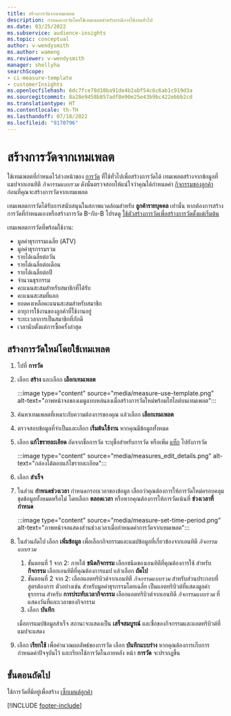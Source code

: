 ```yaml
---
title: สร้างการวัดจากเทมเพลต
description: กำหนดการวัดโดยใช้เทมเพลตสำหรับกรณีการใช้งานทั่วไป
ms.date: 03/25/2022
ms.subservice: audience-insights
ms.topic: conceptual
author: v-wendysmith
ms.author: wameng
ms.reviewer: v-wendysmith
manager: shellyha
searchScope:
- ci-measure-template
- customerInsights
ms.openlocfilehash: 6dc7fce78d10ba91de4b2abf54c6c6ab1c919d3a
ms.sourcegitcommit: 8a28e9458b857adf8e90e25e43b9bc422ebbb2cd
ms.translationtype: HT
ms.contentlocale: th-TH
ms.lasthandoff: 07/18/2022
ms.locfileid: "9170796"
---
```

# <a name="create-measures-from-templates"></a>สร้างการวัดจากเทมเพลต

ใช้เทมเพลตที่กำหนดไว้ล่วงหน้าของ [การวัด](measures.md) ที่ใช้ทั่วไปเพื่อสร้างการวัดได้ เทมเพลตสร้างจากข้อมูลที่แมปจากเอนทิตี *กิจกรรมแบบรวม* ดังนั้นตรวจสอบให้แน่ใจว่าคุณได้กำหนดค่า [กิจกรรมของลูกค้า](activities.md) ก่อนที่คุณจะสร้างการวัดจากเทมเพลต

เทมเพลตการวัดได้รับการสนับสนุนในสภาพแวดล้อมสำหรับ **ลูกค้ารายบุคคล** เท่านั้น หากต้องการสร้างการวัดที่กำหนดเองหรือสร้างการวัด B-กับ-B โปรดดู [ใช้ตัวสร้างการวัดเพื่อสร้างการวัดตั้งแต่เริ่มต้น](measure-builder.md)

เทมเพลตการวัดที่พร้อมใช้งาน:
- มูลค่าธุรกรรมเฉลี่ย (ATV)
- มูลค่าธุรกรรมรวม
- รายได้เฉลี่ยต่อวัน
- รายได้เฉลี่ยต่อเดือน
- รายได้เฉลี่ยต่อปี
- จำนวนธุรกรรม
- คะแนนสะสมสำหรับสมาชิกที่ได้รับ
- คะแนนสะสมที่แลก
- ยอดคงเหลือคะแนนสะสมสําหรับสมาชิก
- อายุการใช้งานของลูกค้าที่ใช้งานอยู่
- ระยะเวลาการเป็นสมาชิกที่ภักดี
- เวลานับตั้งแต่การซื้อครั้งล่าสุด

## <a name="build-a-new-measure-using-a-template"></a>สร้างการวัดใหม่โดยใช้เทมเพลต

1. ไปที่ **การวัด**

1. เลือก **สร้าง** และเลือก **เลือกเทมเพลต**

   :::image type="content" source="media/measure-use-template.png" alt-text="ภาพหน้าจอของเมนูแบบหล่นลงเมื่อสร้างการวัดใหม่พร้อมไฮไลต์บนเทมเพลต":::

1. ค้นหาเทมเพลตที่เหมาะกับความต้องการของคุณ แล้วเลือก **เลือกเทมเพลต**

1. ตรวจสอบข้อมูลที่จำเป็นและเลือก **เริ่มต้นใช้งาน** หากคุณมีข้อมูลทั้งหมด

1. เลือก **แก้ไขรายละเอียด** ถัดจากชื่อการวัด ระบุชื่อสำหรับการวัด หรือเพิ่ม [แท็ก](work-with-tags-columns.md#manage-tags) ไปยังการวัด

   :::image type="content" source="media/measures_edit_details.png" alt-text="กล่องโต้ตอบแก้ไขรายละเอียด":::

1. เลือก **สำเร็จ**

1. ในส่วน **กำหนดช่วงเวลา** กำหนดกรอบเวลาของข้อมูล เลือกว่าคุณต้องการให้การวัดใหม่ครอบคลุมชุดข้อมูลทั้งหมดหรือไม่ โดยเลือก **ตลอดเวลา** หรือหากคุณต้องการให้การวัดเน้นที่ **ช่วงเวลาที่กำหนด**

   :::image type="content" source="media/measure-set-time-period.png" alt-text="ภาพหน้าจอแสดงส่วนช่วงเวลาเมื่อกำหนดค่าการวัดจากเทมเพลต":::

1. ในส่วนถัดไป เลือก **เพิ่มข้อมูล** เพื่อเลือกกิจกรรมและแมปข้อมูลที่เกี่ยวข้องจากเอนทิตี *กิจกรรมแบบรวม*

    1. ขั้นตอนที่ 1 จาก 2: ภายใต้ **ชนิดกิจกรรม** เลือกชนิดของเอนทิตีที่คุณต้องการใช้ สำหรับ **กิจกรรม** เลือกเอนทิตีที่คุณต้องการแมป แล้วเลือก **ถัดไป**
    1. ขั้นตอนที่ 2 จาก 2: เลือกแอตทริบิวต์จากเอนทิตี *กิจกรรมแบบรวม* สำหรับส่วนประกอบที่สูตรต้องการ ตัวอย่างเช่น สำหรับมูลค่าธุรกรรมโดยเฉลี่ย เป็นแอตทริบิวต์ที่แสดงมูลค่าธุรกรรม สำหรับ **การประทับเวลากิจกรรม** เลือกแอตทริบิวต์จากเอนทิตี *กิจกรรมแบบรวม* ที่แสดงวันที่และเวลาของกิจกรรม
    1. เลือก **บันทึก**

    เมื่อการแมปข้อมูลสำเร็จ สถานะจะแสดงเป็น **เสร็จสมบูรณ์** และชื่อของกิจกรรมและแอตทริบิวต์ที่แมปจะแสดง

1. เลือก **เรียกใช้** เพื่อคำนวณผลลัพธ์ของการวัด เลือก **บันทึกแบบร่าง** หากคุณต้องการเก็บการกำหนดค่าปัจจุบันไว้ และเรียกใช้การวัดในภายหลัง หน้า **การวัด** จะปรากฏขึ้น

## <a name="next-step"></a>ขั้นตอนถัดไป

ใช้การวัดที่มีอยู่เพื่อสร้าง [เซ็กเมนต์ลูกค้า](segments.md)

[!INCLUDE [footer-include](includes/footer-banner.md)]
